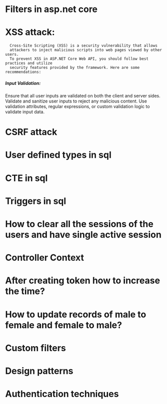 # Filters in asp.net core
# XSS attack: 
      Cross-Site Scripting (XSS) is a security vulnerability that allows 
      attackers to inject malicious scripts into web pages viewed by other users. 
      To prevent XSS in ASP.NET Core Web API, you should follow best practices and utilize 
      security features provided by the framework. Here are some recommendations:
##### Input Validation:
Ensure that all user inputs are validated on both the client and server sides. Validate and sanitize user inputs to reject any malicious content. Use validation attributes, regular expressions, or custom validation logic to validate input data.

# CSRF attack
# User defined types in sql
# CTE in sql
# Triggers in sql
# How to clear all the sessions of the users and have single active session
# Controller Context
# After creating token how to increase the time?
# How to update records of male to female and female to male?
# Custom filters
# Design patterns 
# Authentication techniques

